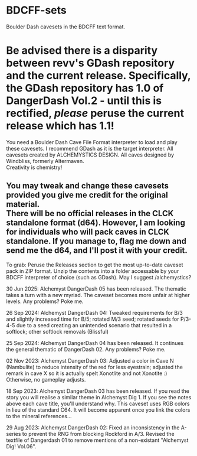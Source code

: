 # BDCFF-sets
Boulder Dash cavesets in the BDCFF text format.

# Be advised there is a disparity between revv's GDash repository and the current release. Specifically, the GDash repository has 1.0 of DangerDash Vol.2 - until this is rectified, *please* peruse the current release which has 1.1!

You need a Boulder Dash Cave File Format interpreter to load and play these cavesets. I recommend GDash as it is the target interpreter. All cavesets created by ALCHEMYSTICS DESIGN. All caves designed by Windbliss, formerly Altermaven.  
Creativity is chemistry!

You may tweak and change these cavesets provided you give me credit for the original material.  
There will be no official releases in the CLCK standalone format (d64). However, I am looking for individuals who will pack caves in CLCK standalone. If you manage to, flag me down and send me the d64, and I'll post it with your credit.  
---
To grab: Peruse the Releases section to get the most up-to-date caveset pack in ZIP format. Unzip the contents into a folder accessable by your BDCFF interpreter of choice (such as GDash). May I suggest /alchemystics?

30 Jun 2025: Alchemyst DangerDash 05 has been released. The thematic takes a turn with a new myriad. The caveset becomes more unfair at higher levels. Any problems? Poke me.

26 Sep 2024: Alchemyst DangerDash 04: Tweaked requirements for B/3 and slightly increased time for B/5; rotated M/3 seed; rotated seeds for P/3-4-5 due to a seed creating an unintended scenario that resulted in a softlock; other softlock removals (Blissful)

25 Sep 2024: Alchemyst DangerDash 04 has been released. It continues the general thematic of DangerDash 02. Any problems? Poke me.

02 Nov 2023: Alchemyst DangerDash 03: Adjusted a color in Cave N (Nambulite) to reduce intensity of the red for less eyestrain; adjusted the remark in cave X so it is actually spelt Xonotlite and not Xonotite :) Otherwise, no gameplay adjusts.

18 Sep 2023: Alchemyst DangerDash 03 has been released. If you read the story you will realise a similar theme in Alchemyst Dig 1. If you see the notes above each cave title, you'll understand why. This caveset uses RGB colors in lieu of the standard C64. It will become apparent once you link the colors to the mineral references...

29 Aug 2023: Alchemyst DangerDash 02: Fixed an inconsistency in the A-series to prevent the RNG from blocking Rockford in A/3. Revised the textfile of Dangerdash 01 to remove mentions of a non-existant "Alchemyst Dig! Vol.06".
